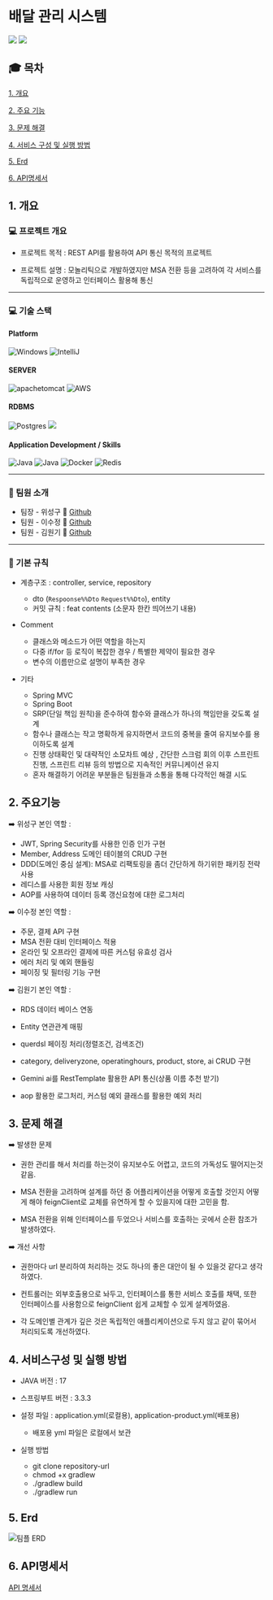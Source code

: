 # 배달 관리 시스템
<img src="https://img.shields.io/badge/github-181717?style=for-the-badge&logo=github&logoColor=white">
<img src="https://capsule-render.vercel.app/api?type=wave&color=auto&height=300&section=header&text=배달관리시스템&fontSize=90" />

## :mortar_board: 목차
[1. 개요](#1-개요)

[2. 주요 기능](#2-주요기능)

[3. 문제 해결](#3-문제-해결)

[4. 서비스 구성 및 실행 방법](#4-서비스구성-및-실행-방법)

[5. Erd](#5-Erd)

[6. API명세서](#6-API명세서)


## 1. 개요
### :computer: 프로젝트 개요
- 프로젝트 목적 : REST API를 활용하여 API 통신 목적의 프로젝트

- 프로젝트 설명 : 모놀리틱으로 개발하였지만 MSA 전환 등을 고려하여 각 서비스를 독립적으로 운영하고 인터페이스 활용해 통신

<hr>


### :computer: 기술 스택
#### Platform
![Windows](https://img.shields.io/badge/Windows-0078D6?style=for-the-badge&logo=windows&logoColor=white)
![IntelliJ](https://img.shields.io/badge/IntelliJ-0078D6.svg?style=for-the-badge&logo=intellijidea&logoColor=#000000)

#### SERVER
![apachetomcat](https://img.shields.io/badge/tomcat-0078D6.svg?style=for-the-badge&logo=apachetomcat&logoColor=yellow)
![AWS](https://img.shields.io/badge/AWS-%23FF9900.svg?style=for-the-badge&logo=amazon-aws&logoColor=white)

#### RDBMS
![Postgres](https://img.shields.io/badge/postgres-%23316192.svg?style=for-the-badge&logo=postgresql&logoColor=white)
<img src="https://img.shields.io/badge/JPA-0078D6?style=for-the-badge&logo=MyBatis&logoColor=white">


#### Application Development / Skills
![Java](https://img.shields.io/badge/Java-0078D6?style=for-the-badge&logo=openjdk&logoColor=white)
![Java](https://img.shields.io/badge/springboot-0078D6?style=for-the-badge&logo=springboot&logoColor=#)
![Docker](https://img.shields.io/badge/docker-%230db7ed.svg?style=for-the-badge&logo=docker&logoColor=white)
![Redis](https://img.shields.io/badge/redis-%23DD0031.svg?style=for-the-badge&logo=redis&logoColor=white)

<hr>

### :busts_in_silhouette: 팀원 소개
- 팀장 - 위성구 :walking:  [Github](https://github.com/weseonggu)  
- 팀원 - 이수정 :walking: [Github](https://github.com/Krystal-13)
- 팀원 - 김원기 :walking: [Github](https://github.com/TrendFollow)
<hr>

### :flags: 기본 규칙
- 계층구조 : controller, service, repository 
  - dto (`Respoonse%%Dto` `Request%%Dto`), entity
  - 커밋 규칙 : feat contents (소문자 한칸 띄어쓰기 내용)
    
- Comment
  - 클래스와 메소드가 어떤 역할을 하는지
  - 다중 if/for 등 로직이 복잡한 경우 / 특별한 제약이 필요한 경우
  - 변수의 이름만으로 설명이 부족한 경우
 
- 기타
  - Spring MVC
  - Spring Boot
  - SRP(단일 책임 원칙)을 준수하여 함수와 클래스가 하나의 책임만을 갖도록 설계
  - 함수나 클래스는 작고 명확하게 유지하면서 코드의 중복을 줄여 유지보수를 용이하도록 설계
  - 진행 상태확인 및 대략적인 소모차트 예상 , 간단한 스크럼 회의 이후 스프린트 진행, 스프린트 리뷰 등의 방법으로 지속적인 커뮤니케이션 유지
  - 혼자 해결하기 어려운 부분들은 팀원들과 소통을 통해 다각적인 해결 시도
 

## 2. 주요기능
:arrow_right: 위성구 
본인 역할 : 
  - JWT, Spring Security를 사용한 인증 인가 구현
  - Member, Address 도메인 테이블의 CRUD 구현
  - DDD(도메인 중심 설계): MSA로 리팩토링을 좀더 간단하게 하기위한 패키징 전략 사용
  - 레디스를 사용한 회원 정보 캐싱
  - AOP를 사용하여 데이터 등록 갱신요청에 대한 로그처리

:arrow_right: 이수정
본인 역할 : 
  - 주문, 결제 API 구현
  - MSA 전환 대비 인터페이스 적용
  - 온라인 및 오프라인 결제에 따른 커스텀 유효성 검사
  - 에러 처리 및 예외 핸들링
  - 페이징 및 필터링 기능 구현

:arrow_right: 김원기
본인 역할 : 
- RDS 데이터 베이스 연동

- Entity 연관관계 매핑

- querdsl 페이징 처리(정렬조건, 검색조건)

- category, deliveryzone, operatinghours, product, store, ai CRUD 구현

- Gemini ai를 RestTemplate 활용한 API 통신(상품 이름 추천 받기)

- aop 활용한 로그처리, 커스텀 예외 클래스를 활용한 예외 처리

  

## 3. 문제 해결
:arrow_right: 발생한 문제

- 권한 관리를 해서 처리를 하는것이 유지보수도 어렵고, 코드의 가독성도 떨어지는것 같음.

- MSA 전환을 고려하며 설계를 하던 중 어플리케이션을 어떻게 호출할 것인지 어떻게 해야 feignClient로 교체를 유연하게 할 수 있을지에 대한 고민을 함.

- MSA 전환을 위해 인터페이스를 두었으나 서비스를 호출하는 곳에서 순환 참조가 발생하였다.

:arrow_right: 개선 사항

- 권한마다 url 분리하여 처리하는 것도 하나의 좋은 대안이 될 수 있을것 같다고 생각하였다.

- 컨트롤러는 외부호출용으로 놔두고, 인터페이스를 통한 서비스 호출를 채택, 또한 인터페이스를 사용함으로 feignClient 쉽게 교체할 수 있게 설계하였음.

- 각 도메인별 관계가 깊은 것은 독립적인 애플리케이션으로 두지 않고 같이 묶어서 처리되도록 개선하였다.



## 4. 서비스구성 및 실행 방법
- JAVA 버전 : 17
  
- 스프링부트 버전 : 3.3.3

- 설정 파일 : application.yml(로컬용), application-product.yml(배포용)

  - 배포용 yml 파일은 로컬에서 보관

- 실행 방법
  - git clone repository-url
  - chmod +x gradlew
  - ./gradlew build
  - ./gradlew run

## 5. Erd
![팀플 ERD](https://github.com/weseonggu/sparta26project/blob/master/ERD.png)

## 6. API명세서
[API 명세서](https://imported-turner-0f5.notion.site/e498bae6ae144848bbbae6963eacabb4?v=6f312b3188ba42aeb9bc0e1b1344758d&pvs=4)











